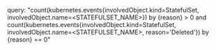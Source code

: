 query: "count(kubernetes.events{involvedObject.kind=StatefulSet, involvedObject.name=<STATEFULSET_NAME>}) by {reason} > 0 and count(kubernetes.events{involvedObject.kind=StatefulSet, involvedObject.name=<STATEFULSET_NAME>, reason='Deleted'}) by {reason} == 0"
